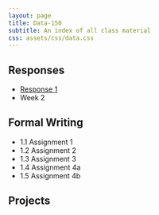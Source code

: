 ```yaml
---
layout: page
title: Data-150
subtitle: An index of all class material
css: assets/css/data.css
---
```


## Responses

<div class = "response">
   <ul>
      <li><a href = "https://bryanhuffman.github.io/2020-08-25-humble/">Response 1</a>
      <li>Week 2
   </ul>
</div>

## Formal Writing

<div class = "writing">
  <ul>
    <li>1.1 Assignment 1
    <li>1.2 Assignment 2
    <li>1.3 Assignment 3
    <li>1.4 Assignment 4a
    <li>1.5 Assignment 4b
   </ul>
 </div>

## Projects
